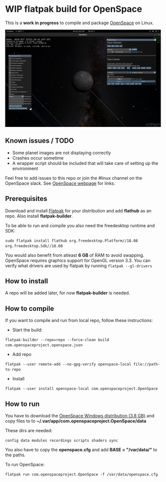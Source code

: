 # WIP flatpak build for OpenSpace

This is a **work in progress** to compile and package [OpenSpace](https://www.openspaceproject.com/) on Linux.

![Screenshot](./openspace-mercury.png)



## Known issues / TODO

* Some planet images are not displaying correctly
* Crashes occur sometime
* A wrapper script should be included that will take care of setting up the environment

Feel free to add issues to this repo or join the #linux channel on the OpenSpace slack. See [OpenSpace webpage](https://www.openspaceproject.com/) for links.

## Prerequisites

Download and install [Flatpak](https://www.flatpak.org/setup/) for your distribution and add **flathub** as an repo. Also install **flatpak-builder**. 

To be able to run and compile you also need the freedesktop runtime and SDK:

`sudo flatpak install flathub org.freedesktop.Platform//18.08 org.freedesktop.Sdk//18.08`

You would also benefit from atleast **6 GB** of RAM to avoid swapping. OpenSpace requires graphics support for OpenGL version 3.3. You can verify what drivers are used by flatpak by running `flatpak --gl-drivers`

## How to install

A repo will be added later, for now **flatpak-builder** is needed.


## How to compile

If you want to compile and run from local repo, follow these instructions:

* Start the build:
 
`flatpak-builder --repo=repo --force-clean build com.openspaceproject.openspace.json`

* Add repo

`flatpak --user remote-add --no-gpg-verify openspace-local file://path-to-repo`

* Install

`flatpak --user install openspace-local com.openspaceproject.OpenSpace`

## How to run

You have to download the [OpenSpace Windows distribution (3.8 GB)](http://data.openspaceproject.com/release/0.15.0/OpenSpace-0.15.0.zip) and copy files to to **~/.var/app/com.openspaceproject.OpenSpace/data**

These dirs are needed: 

`config data modules recordings scripts shaders sync`

You also have to copy the **openspace.cfg** and add **BASE = "/var/data/"** to the paths.

To run OpenSpace:

`flatpak run com.openspaceproject.OpenSpace -f /var/data/openspace.cfg`
